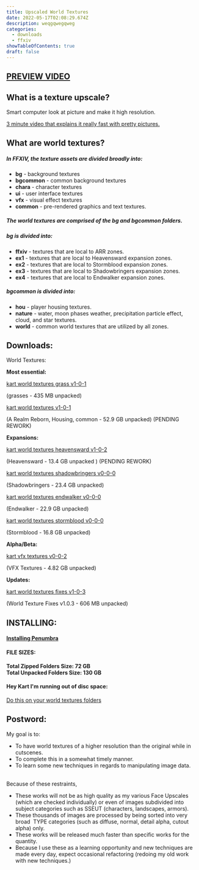 ```yaml
---
title: Upscaled World Textures
date: 2022-05-17T02:08:29.674Z
description: weqgqwegqweg
categories:
  - downloads
  - ffxiv
showTableOfContents: true
draft: false
---
```

## **[PREVIEW VIDEO](https://www.youtube.com/watch?v=fSO48HBqFyA)**

## **What is a texture upscale?**

Smart computer look at picture and make it high resolution.

[3 minute video that explains it really fast with pretty pictures.](https://www.youtube.com/watch?v=Fix6u4pksrg)

## **What are world textures?**

##### In FFXIV, the texture assets are divided broadly into:

* **bg** - background textures
* **bgcommon** - common background textures
* **chara** - character textures
* **ui** - user interface textures
* **vfx** - visual effect textures
* **common** - pre-rendered graphics and text textures.



##### The world textures are comprised of the **bg** and **bgcommon** folders.



##### **bg** is divided into:

* **ffxiv** - textures that are local to ARR zones.
* **ex1** - textures that are local to Heavensward expansion zones.
* **ex2** - textures that are local to Stormblood expansion zones.
* **ex3** - textures that are local to Shadowbringers expansion zones.
* **ex4** - textures that are local to Endwalker expansion zones.

##### **bgcommon** is divided into:

* **hou** - player housing textures.
* **nature** - water, moon phases weather, precipitation particle effect, cloud, and star textures.
* **world** - common world textures that are utilized by all zones.

## Downloads:

World Textures: 

**Most essential:**

[kart world textures grass v1-0-1](https://downloads.kartoffels.club/kart+world+textures+grass+v1-0-1.7z "https\://downloads.kartoffels.club/kart+world+textures+grass+v1-0-1.7z")

(grasses - 435 MB unpacked)

 [kart world textures v1-0-1](https://downloads.kartoffels.club/kart+world+textures+v1-0-1.7z "https\://downloads.kartoffels.club/kart+world+textures+v1-0-1.7z") 

(A Realm Reborn, Housing, common - 52.9 GB unpacked) (PENDING REWORK)

**Expansions:** 

[kart world textures heavensward v1-0-2](https://downloads.kartoffels.club/kart+world+textures+heavensward+v1-0-2.7z "https\://downloads.kartoffels.club/kart+world+textures+heavensward+v1-0-2.7z") 

(Heavensward - 13.4 GB unpacked ) (PENDING REWORK)

[kart world textures shadowbringers v0-0-0](https://downloads.kartoffels.club/kart%20world%20textures%20shadowbringers%20v0-0-0.7z "https\://downloads.kartoffels.club/kart%20world%20textures%20shadowbringers%20v0-0-0.7z") 

(Shadowbringers - 23.4 GB unpacked) 

[kart world textures endwalker v0-0-0](https://downloads.kartoffels.club/kart%20world%20textures%20endwalker%20v0-0-0.7z "https\://downloads.kartoffels.club/kart%20world%20textures%20endwalker%20v0-0-0.7z") 

(Endwalker - 22.9 GB unpacked) 

[kart world textures stormblood v0-0-0](https://downloads.kartoffels.club/kart+world+textures+stormblood+v0-0-0.7z "https\://downloads.kartoffels.club/+kart+world+textures+stormblood+v0-0-0.7z") 

(Stormblood - 16.8 GB unpacked) 

**Alpha/Beta:**

 [kart vfx textures v0-0-2](https://downloads.kartoffels.club/TEST%20kart%20vfx%20textures%20v0-0-2.7z "https\://downloads.kartoffels.club/TEST%20kart%20vfx%20textures%20v0-0-2.7z") 

(VFX Textures - 4.82 GB unpacked) 

**Updates:** 

[kart world textures fixes v1-0-3](https://downloads.kartoffels.club/kart%20world%20textures%20fixes%20v1-0-3.7z "https\://downloads.kartoffels.club/kart%20world%20textures%20fixes%20v1-0-3.7z")

(World Texture Fixes v1.0.3 - 606 MB unpacked)

## INSTALLING:

#### **[Installing Penumbra](https://reniguide.info/#installpenumbra)**

#### **FILE SIZES:**

**Total Zipped Folders Size: 72 GB**\
**Total Unpacked Folders Size: 130 GB**

#### **Hey Kart I'm running out of disc space:**

[Do this on your world textures folders](https://www.windowscentral.com/how-enable-file-compression-windows-11#compress_ntfs_file_windows11)

## **Postword**:

My goal is to:

* To have world textures of a higher resolution than the original while in cutscenes.
* To complete this in a somewhat timely manner.
* To learn some new techniques in regards to manipulating image data.

\
Because of these restraints,

* These works will not be as high quality as my various Face Upscales (which are checked individually) or even of images subdivided into subject categories such as SSEUT (characters, landscapes, armors).
* These thousands of images are processed by being sorted into very broad  TYPE categories (such as diffuse, normal, detail alpha, cutout alpha) only.
* These works will be released much faster than specific works for the quantity.
* Because I use these as a learning opportunity and new techniques are made every day, expect occasional refactoring (redoing my old work with new techniques.)